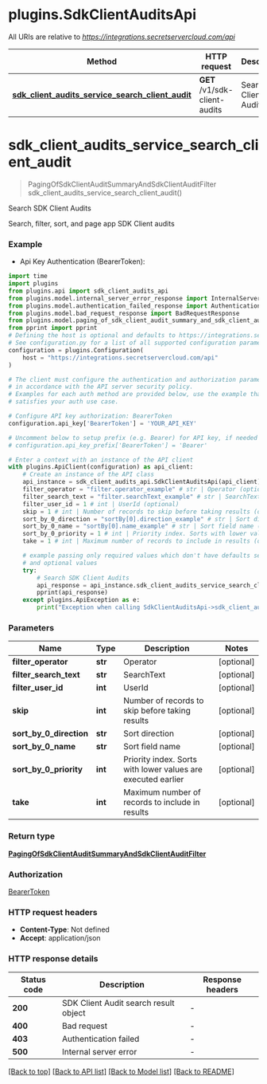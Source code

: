 # plugins.SdkClientAuditsApi

All URIs are relative to *https://integrations.secretservercloud.com/api*

Method | HTTP request | Description
------------- | ------------- | -------------
[**sdk_client_audits_service_search_client_audit**](SdkClientAuditsApi.md#sdk_client_audits_service_search_client_audit) | **GET** /v1/sdk-client-audits | Search SDK Client Audits


# **sdk_client_audits_service_search_client_audit**
> PagingOfSdkClientAuditSummaryAndSdkClientAuditFilter sdk_client_audits_service_search_client_audit()

Search SDK Client Audits

Search, filter, sort, and page app SDK Client audits

### Example

* Api Key Authentication (BearerToken):

```python
import time
import plugins
from plugins.api import sdk_client_audits_api
from plugins.model.internal_server_error_response import InternalServerErrorResponse
from plugins.model.authentication_failed_response import AuthenticationFailedResponse
from plugins.model.bad_request_response import BadRequestResponse
from plugins.model.paging_of_sdk_client_audit_summary_and_sdk_client_audit_filter import PagingOfSdkClientAuditSummaryAndSdkClientAuditFilter
from pprint import pprint
# Defining the host is optional and defaults to https://integrations.secretservercloud.com/api
# See configuration.py for a list of all supported configuration parameters.
configuration = plugins.Configuration(
    host = "https://integrations.secretservercloud.com/api"
)

# The client must configure the authentication and authorization parameters
# in accordance with the API server security policy.
# Examples for each auth method are provided below, use the example that
# satisfies your auth use case.

# Configure API key authorization: BearerToken
configuration.api_key['BearerToken'] = 'YOUR_API_KEY'

# Uncomment below to setup prefix (e.g. Bearer) for API key, if needed
# configuration.api_key_prefix['BearerToken'] = 'Bearer'

# Enter a context with an instance of the API client
with plugins.ApiClient(configuration) as api_client:
    # Create an instance of the API class
    api_instance = sdk_client_audits_api.SdkClientAuditsApi(api_client)
    filter_operator = "filter.operator_example" # str | Operator (optional)
    filter_search_text = "filter.searchText_example" # str | SearchText (optional)
    filter_user_id = 1 # int | UserId (optional)
    skip = 1 # int | Number of records to skip before taking results (optional)
    sort_by_0_direction = "sortBy[0].direction_example" # str | Sort direction (optional)
    sort_by_0_name = "sortBy[0].name_example" # str | Sort field name (optional)
    sort_by_0_priority = 1 # int | Priority index. Sorts with lower values are executed earlier (optional)
    take = 1 # int | Maximum number of records to include in results (optional)

    # example passing only required values which don't have defaults set
    # and optional values
    try:
        # Search SDK Client Audits
        api_response = api_instance.sdk_client_audits_service_search_client_audit(filter_operator=filter_operator, filter_search_text=filter_search_text, filter_user_id=filter_user_id, skip=skip, sort_by_0_direction=sort_by_0_direction, sort_by_0_name=sort_by_0_name, sort_by_0_priority=sort_by_0_priority, take=take)
        pprint(api_response)
    except plugins.ApiException as e:
        print("Exception when calling SdkClientAuditsApi->sdk_client_audits_service_search_client_audit: %s\n" % e)
```


### Parameters

Name | Type | Description  | Notes
------------- | ------------- | ------------- | -------------
 **filter_operator** | **str**| Operator | [optional]
 **filter_search_text** | **str**| SearchText | [optional]
 **filter_user_id** | **int**| UserId | [optional]
 **skip** | **int**| Number of records to skip before taking results | [optional]
 **sort_by_0_direction** | **str**| Sort direction | [optional]
 **sort_by_0_name** | **str**| Sort field name | [optional]
 **sort_by_0_priority** | **int**| Priority index. Sorts with lower values are executed earlier | [optional]
 **take** | **int**| Maximum number of records to include in results | [optional]

### Return type

[**PagingOfSdkClientAuditSummaryAndSdkClientAuditFilter**](PagingOfSdkClientAuditSummaryAndSdkClientAuditFilter.md)

### Authorization

[BearerToken](../README.md#BearerToken)

### HTTP request headers

 - **Content-Type**: Not defined
 - **Accept**: application/json


### HTTP response details

| Status code | Description | Response headers |
|-------------|-------------|------------------|
**200** | SDK Client Audit search result object |  -  |
**400** | Bad request |  -  |
**403** | Authentication failed |  -  |
**500** | Internal server error |  -  |

[[Back to top]](#) [[Back to API list]](../README.md#documentation-for-api-endpoints) [[Back to Model list]](../README.md#documentation-for-models) [[Back to README]](../README.md)

